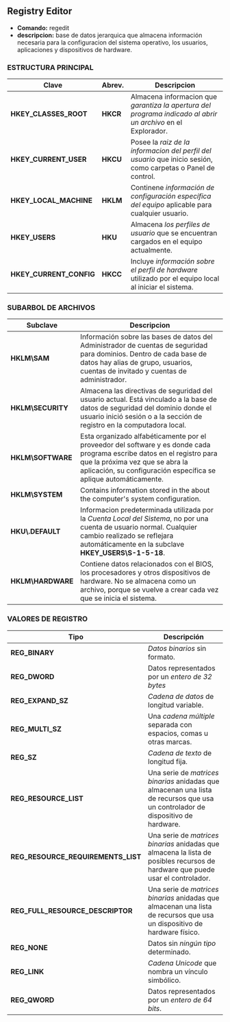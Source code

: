 ## Registry Editor

* __Comando:__ regedit
* __descripcion:__ base de datos jerarquica que almacena información necesaria para la configuracion del sistema operativo, los usuarios, aplicaciones y dispositivos de hardware.

### ESTRUCTURA PRINCIPAL

| Clave | Abrev. | Descripcion|
|--|--|--|
|  __HKEY_CLASSES_ROOT__ | __HKCR__| Almacena informacion que _garantiza la apertura del programa indicado al abrir un archivo_ en el Explorador.
|  __HKEY_CURRENT_USER__ | __HKCU__ | Posee la _raiz de la informacion del perfil del usuario_ que inicio sesión, como carpetas o Panel de control.
|  __HKEY_LOCAL_MACHINE__ | __HKLM__ | Continene _información de configuración específica del equipo_ aplicable para cualquier usuario.
|  __HKEY_USERS__ | __HKU__ | Almacena _los perfiles de usuario_ que se encuentran cargados en el equipo actualmente.
| __HKEY_CURRENT_CONFIG__ | __HKCC__ | Incluye _información sobre el perfil de hardware_ utilizado por el equipo local al iniciar el sistema.

### SUBARBOL DE ARCHIVOS

| Subclave | Descripcion
|--|--|
| __HKLM\SAM__ | Información sobre las bases de datos del Administrador de cuentas de seguridad para dominios. Dentro de cada base de datos hay alias de grupo, usuarios, cuentas de invitado y cuentas de administrador. |
| __HKLM\SECURITY__ | Almacena las directivas de seguridad del usuario actual. Está vinculado a la base de datos de seguridad del dominio donde el usuario inició sesión o a la sección de registro en la computadora local. |
| __HKLM\SOFTWARE__ | Esta organizado alfabéticamente por el proveedor del software y es donde cada programa escribe datos en el registro para que la próxima vez que se abra la aplicación, su configuración específica se aplique automáticamente. |
| __HKLM\SYSTEM__ | Contains information stored in the about the computer's system configuration. |
| __HKU\\.DEFAULT__ | Informacion predeterminada utilizada por la _Cuenta Local del Sistema_, no por una cuenta de usuario normal. Cualquier cambio realizado se reflejara automáticamente en la subclave __HKEY_USERS\S-1-5-18__. |
| __HKLM\HARDWARE__ | Contiene datos relacionados con el BIOS, los procesadores y otros dispositivos de hardware. No se almacena como un archivo, porque se vuelve a crear cada vez que se inicia el sistema. |

### VALORES DE REGISTRO

|Tipo|Descripción|
|--- |--- |
|__REG_BINARY__| _Datos binarios_ sin formato. |
|__REG_DWORD__| Datos representados por un _entero de 32 bytes_|
|__REG_EXPAND_SZ__| _Cadena de datos_ de longitud variable. |
|__REG_MULTI_SZ__|Una _cadena múltiple_ separada con espacios, comas u otras marcas.|
|__REG_SZ__| _Cadena de texto_ de longitud fija.|
|__REG_RESOURCE_LIST__| Una serie de _matrices binarias_ anidadas que almacenan una lista de recursos que usa un controlador de dispositivo de hardware. |
|__REG_RESOURCE_REQUIREMENTS_LIST__|Una serie de _matrices binarias_ anidadas que almacena la lista de posibles recursos de hardware que puede usar el controlador.|
|__REG_FULL_RESOURCE_DESCRIPTOR__|Una serie de _matrices binarias_ anidadas que almacenan una lista de recursos que usa un dispositivo de hardware físico. |
|__REG_NONE__| Datos sin _ningún tipo_ determinado. |
|__REG_LINK__| _Cadena Unicode_ que nombra un vínculo simbólico.|
|__REG_QWORD__| Datos representados por un _entero de 64 bits_.|